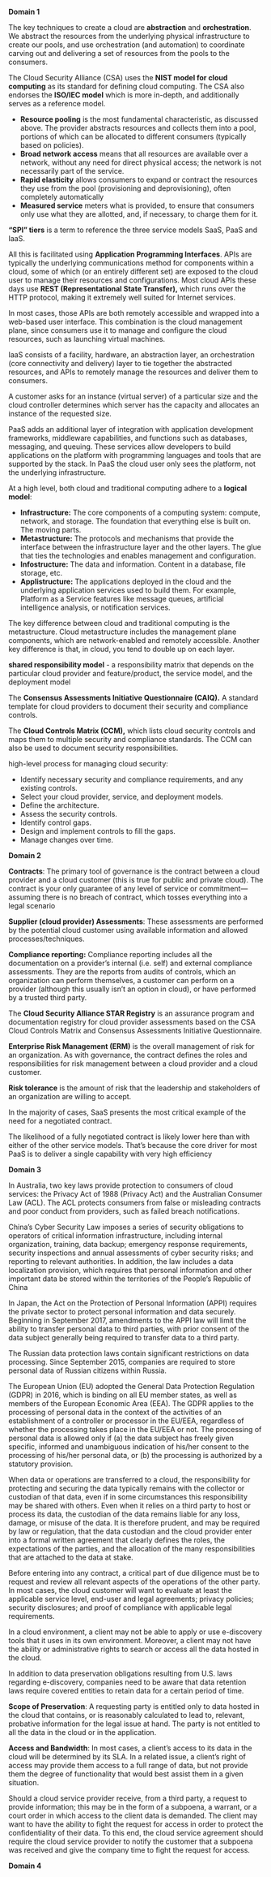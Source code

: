 ﻿**Domain 1**

The key techniques to create a cloud are **abstraction** and **orchestration**. We abstract the resources from the underlying physical infrastructure to create our pools, and use orchestration (and automation) to coordinate carving out and delivering a set of resources from the pools to the consumers.

The Cloud Security Alliance (CSA) uses the **NIST model for cloud computing** as its standard for defining cloud computing. The CSA also endorses the **ISO/IEC model** which is more in-depth, and additionally serves as a reference model.

- **Resource pooling** is the most fundamental characteristic, as discussed above. The provider abstracts resources and collects them into a pool, portions of which can be allocated to different consumers (typically based on policies).
- **Broad network access** means that all resources are available over a network, without any need for direct physical access; the network is not necessarily part of the service.
- **Rapid elasticity** allows consumers to expand or contract the resources they use from the pool (provisioning and deprovisioning), often completely automatically
- **Measured service** meters what is provided, to ensure that consumers only use what they are allotted, and, if necessary, to charge them for it.

**“SPI” tiers** is a term to reference the three service models SaaS, PaaS and IaaS.

All this is facilitated using **Application Programming Interfaces**. APIs are typically the underlying communications method for components within a cloud, some of which (or an entirely different set) are exposed to the cloud user to manage their resources and configurations. Most cloud APIs these days use **REST (Representational State Transfer),** which runs over the HTTP protocol, making it extremely well suited for Internet services.

In most cases, those APIs are both remotely accessible and wrapped into a web-based user interface. This combination is the cloud management plane, since consumers use it to manage and configure the cloud resources, such as launching virtual machines.

IaaS consists of a facility, hardware, an abstraction layer, an orchestration (core connectivity and delivery) layer to tie together the abstracted resources, and APIs to remotely manage the resources and deliver them to consumers.

A customer asks for an instance (virtual server) of a particular size and the cloud controller determines which server has the capacity and allocates an instance of the requested size.

PaaS adds an additional layer of integration with application development frameworks, middleware capabilities, and functions such as databases, messaging, and queuing. These services allow developers to build applications on the platform with programming languages and tools that are supported by the stack.  In PaaS the cloud user only sees the platform, not the underlying infrastructure.

At a high level, both cloud and traditional computing adhere to a **logical model**:

- **Infrastructure:** The core components of a computing system: compute, network, and storage. The foundation that everything else is built on. The moving parts. 
- **Metastructure:** The protocols and mechanisms that provide the interface between the infrastructure layer and the other layers. The glue that ties the technologies and enables management and configuration. 
- **Infostructure:** The data and information. Content in a database, file storage, etc. 
- **Applistructure:** The applications deployed in the cloud and the underlying application services used to build them. For example, Platform as a Service features like message queues, artificial intelligence analysis, or notification services.

The key difference between cloud and traditional computing is the metastructure. Cloud metastructure includes the management plane components, which are network-enabled and remotely accessible. Another key difference is that, in cloud, you tend to double up on each layer.

**shared responsibility model** - a responsibility matrix that depends on the particular cloud provider and feature/product, the service model, and the deployment model

The **Consensus Assessments Initiative Questionnaire (CAIQ).** A standard template for cloud providers to document their security and compliance controls.

The **Cloud Controls Matrix (CCM),** which lists cloud security controls and maps them to multiple security and compliance standards. The CCM can also be used to document security responsibilities.

high-level process for managing cloud security:

- Identify necessary security and compliance requirements, and any existing controls.
- Select your cloud provider, service, and deployment models.
- Define the architecture.
- Assess the security controls.
- Identify control gaps.
- Design and implement controls to fill the gaps.
- Manage changes over time.

**Domain 2**

**Contracts**: The primary tool of governance is the contract between a cloud provider and a cloud customer (this is true for public and private cloud). The contract is your only guarantee of any level of service or commitment—assuming there is no breach of contract, which tosses everything into a legal scenario

**Supplier (cloud provider) Assessments**: These assessments are performed by the potential cloud customer using available information and allowed processes/techniques.

**Compliance reporting:** Compliance reporting includes all the documentation on a provider’s internal (i.e. self) and external compliance assessments. They are the reports from audits of controls, which an organization can perform themselves, a customer can perform on a provider (although this usually isn’t an option in cloud), or have performed by a trusted third party.

The **Cloud Security Alliance STAR Registry** is an assurance program and documentation registry for cloud provider assessments based on the CSA Cloud Controls Matrix and Consensus Assessments Initiative Questionnaire.

**Enterprise Risk Management (ERM)** is the overall management of risk for an organization. As with governance, the contract defines the roles and responsibilities for risk management between a cloud provider and a cloud customer.

**Risk tolerance** is the amount of risk that the leadership and stakeholders of an organization are willing to accept.

In the majority of cases, SaaS presents the most critical example of the need for a negotiated contract.

The likelihood of a fully negotiated contract is likely lower here than with either of the other service models. That’s because the core driver for most PaaS is to deliver a single capability with very high efficiency

**Domain 3**

In Australia, two key laws provide protection to consumers of cloud services: the Privacy Act of 1988 (Privacy Act) and the Australian Consumer Law (ACL). The ACL protects consumers from false or misleading contracts and poor conduct from providers, such as failed breach notifications.

China’s Cyber Security Law imposes a series of security obligations to operators of critical information infrastructure, including internal organization, training, data backup; emergency response requirements, security inspections and annual assessments of cyber security risks; and reporting to relevant authorities. In addition, the law includes a data localization provision, which requires that personal information and other important data be stored within the territories of the People’s Republic of China

In Japan, the Act on the Protection of Personal Information (APPI) requires the private sector to protect personal information and data securely. Beginning in September 2017, amendments to the APPI law will limit the ability to transfer personal data to third parties, with prior consent of the data subject generally being required to transfer data to a third party.

The Russian data protection laws contain significant restrictions on data processing. Since September 2015, companies are required to store personal data of Russian citizens within Russia.


The European Union (EU) adopted the General Data Protection Regulation (GDPR) in 2016, which is binding on all EU member states, as well as members of the European Economic Area (EEA).  The GDPR applies to the processing of personal data in the context of the activities of an establishment of a controller or processor in the EU/EEA, regardless of whether the processing takes place in the EU/EEA or not.  The processing of personal data is allowed only if (a) the data subject has freely given specific, informed and unambiguous indication of his/her consent to the processing of his/her personal data, or (b) the processing is authorized by a statutory provision.

When data or operations are transferred to a cloud, the responsibility for protecting and securing the data typically remains with the collector or custodian of that data, even if in some circumstances this responsibility may be shared with others. Even when it relies on a third party to host or process its data, the custodian of the data remains liable for any loss, damage, or misuse of the data. It is therefore prudent, and may be required by law or regulation, that the data custodian and the cloud provider enter into a formal written agreement that clearly defines the roles, the expectations of the parties, and the allocation of the many responsibilities that are attached to the data at stake.

Before entering into any contract, a critical part of due diligence must be to request and review all relevant aspects of the operations of the other party.  In most cases, the cloud customer will want to evaluate at least the applicable service level, end-user and legal agreements; privacy policies; security disclosures; and proof of compliance with applicable legal requirements.

In a cloud environment, a client may not be able to apply or use e-discovery tools that it uses in its own environment. Moreover, a client may not have the ability or administrative rights to search or access all the data hosted in the cloud.

In addition to data preservation obligations resulting from U.S. laws regarding e-discovery, companies need to be aware that data retention laws require covered entities to retain data for a certain period of time.

**Scope of Preservation**: A requesting party is entitled only to data hosted in the cloud that contains, or is reasonably calculated to lead to, relevant, probative information for the legal issue at hand. The party is not entitled to all the data in the cloud or in the application.

**Access and Bandwidth**: In most cases, a client’s access to its data in the cloud will be determined by its SLA.  In a related issue, a client’s right of access may provide them access to a full range of data, but not provide them the degree of functionality that would best assist them in a given situation.

Should a cloud service provider receive, from a third party, a request to provide information; this may be in the form of a subpoena, a warrant, or a court order in which access to the client data is demanded. The client may want to have the ability to fight the request for access in order to protect the confidentiality of their data. To this end, the cloud service agreement should require the cloud service provider to notify the customer that a subpoena was received and give the company time to fight the request for access.

**Domain 4**



















































